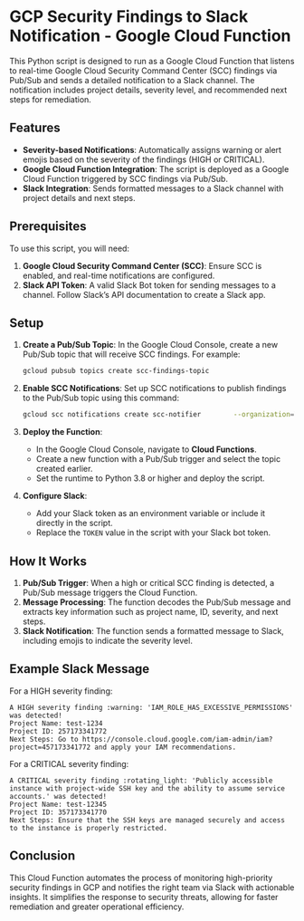 
# GCP Security Findings to Slack Notification - Google Cloud Function

This Python script is designed to run as a Google Cloud Function that listens to real-time Google Cloud Security Command Center (SCC) findings via Pub/Sub and sends a detailed notification to a Slack channel. The notification includes project details, severity level, and recommended next steps for remediation.

## Features

- **Severity-based Notifications**: Automatically assigns warning or alert emojis based on the severity of the findings (HIGH or CRITICAL).
- **Google Cloud Function Integration**: The script is deployed as a Google Cloud Function triggered by SCC findings via Pub/Sub.
- **Slack Integration**: Sends formatted messages to a Slack channel with project details and next steps.

## Prerequisites

To use this script, you will need:
1. **Google Cloud Security Command Center (SCC)**: Ensure SCC is enabled, and real-time notifications are configured.
2. **Slack API Token**: A valid Slack Bot token for sending messages to a channel. Follow Slack’s API documentation to create a Slack app.

## Setup

1. **Create a Pub/Sub Topic**: 
   In the Google Cloud Console, create a new Pub/Sub topic that will receive SCC findings. For example:
   ```bash
   gcloud pubsub topics create scc-findings-topic
   ```

2. **Enable SCC Notifications**:
   Set up SCC notifications to publish findings to the Pub/Sub topic using this command:
   ```bash
   gcloud scc notifications create scc-notifier        --organization=YOUR_ORG_ID        --pubsub-topic=projects/YOUR_PROJECT_ID/topics/scc-findings-topic        --filter="severity="HIGH" OR severity="CRITICAL""        --description="Notifications for high and critical severity findings"
   ```

3. **Deploy the Function**:
   - In the Google Cloud Console, navigate to **Cloud Functions**.
   - Create a new function with a Pub/Sub trigger and select the topic created earlier.
   - Set the runtime to Python 3.8 or higher and deploy the script.

4. **Configure Slack**:
   - Add your Slack token as an environment variable or include it directly in the script.
   - Replace the `TOKEN` value in the script with your Slack bot token.

## How It Works

1. **Pub/Sub Trigger**: When a high or critical SCC finding is detected, a Pub/Sub message triggers the Cloud Function.
2. **Message Processing**: The function decodes the Pub/Sub message and extracts key information such as project name, ID, severity, and next steps.
3. **Slack Notification**: The function sends a formatted message to Slack, including emojis to indicate the severity level.

## Example Slack Message

For a HIGH severity finding:

```
A HIGH severity finding :warning: 'IAM_ROLE_HAS_EXCESSIVE_PERMISSIONS' was detected!
Project Name: test-1234
Project ID: 257173341772
Next Steps: Go to https://console.cloud.google.com/iam-admin/iam?project=457173341772 and apply your IAM recommendations.
```

For a CRITICAL severity finding:

```
A CRITICAL severity finding :rotating_light: 'Publicly accessible instance with project-wide SSH key and the ability to assume service accounts.' was detected!
Project Name: test-12345
Project ID: 357173341770
Next Steps: Ensure that the SSH keys are managed securely and access to the instance is properly restricted.
```

## Conclusion

This Cloud Function automates the process of monitoring high-priority security findings in GCP and notifies the right team via Slack with actionable insights. It simplifies the response to security threats, allowing for faster remediation and greater operational efficiency.
